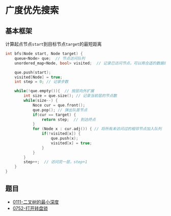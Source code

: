 # 广度优先搜索



## 基本框架
计算起点节点`start`到目标节点`target`的最短距离

```cpp
int bfs(Node start, Node target) {
	queue<Node> que;  // 节点访问队列
	unordered_map<Node, bool> visited;  // 记录已访问节点，可以用合适的数据结构代替

	que.push(start);
	visited[Node] = true;
	int step = 0; // 记录步数

	while(!que.empty()){  // 按层向外扩展
		int size = que.size(); // 记录当前层的节点数
		while(size--) {
			Noce cur = que.front();
			que.pop(); // 弹出队首节点
			if(cur == target) {
				return step;  // 到达终点
			}
			for (Node x : cur.adj()) { // 将所有未访问过的相邻节点加入队列
				if(!visited[x]) {
					que.push(x);
					visited[x] = true;
				}
			}
		}
		step++;  // 访问完一层，step+1
	}
}
```

## 题目

- [0111-二叉树的最小深度](_source/DSNA/lc0111.md)
- [0752-打开转盘锁](_source/DSNA/lc0752.md)